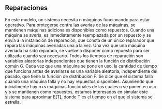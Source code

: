 ## Reparaciones

En este modelo, un sistema necesita n máquinas funcionando para estar operativo. Para protegerse contra las averías de las máquinas, se mantienen máquinas adicionales disponibles como repuestos. Cuando una máquina se avería, es inmediatamente reemplazada por un repuesto y se envía a la instalación de reparación, que consta de un único reparador que repara las máquinas averiadas una a la vez. Una vez que una máquina averiada ha sido reparada, se vuelve a disponer como repuesto para ser utilizada cuando sea necesario. Todos los tiempos de reparación son variables aleatorias independientes que tienen la función de distribución común G. Cada vez que una máquina se pone en uso, la cantidad de tiempo que funciona antes de averiarse es una variable aleatoria, independiente del pasado, que tiene la función de distribución F. Se dice que el sistema falla cuando una máquina falla y no hay repuestos disponibles. Asumiendo que inicialmente hay n+s máquinas funcionales de las cuales n se ponen en uso y s se mantienen como repuestos, estamos interesados en simular este sistema para aproximar E[T], donde T es el tiempo en el que el sistema se estrella.